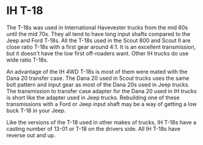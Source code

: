 # IH T-18

The T-18s was used in International Havevester trucks from the mid 60s until the mid 70s. They all tend to have long input shafts compared to the Jeep and Ford T-18s. All the T-18s used in the Scout 800 and Scout II are close ratio T-18s with a first gear around 4:1. It is an excellent transmission, but it doesn\'t have the low first off-roaders want. Other IH trucks do use wide ratio T-18s.

An advantage of the IH 4WD T-18s is most of them were mated with the Dana 20 transfer case. The Dana 20 used in Scout trucks uses the same bolt pattern and input gear as most of the Dana 20s used in Jeep trucks. The transmission to transfer case adapter for the Dana 20 used in IH trucks is short like the adapter used in Jeep trucks. Rebuilding one of these transmissions with a Ford or Jeep input shaft may be a way of getting a low buck T-18 in your Jeep.

Like the versions of the T-18 used in other makes of trucks, IH T-18s have a casting number of 13-01 or T-18 on the drivers side. All IH T-18s have reverse out and up.
